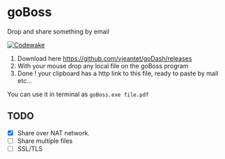 # goBoss
Drop and share something by email

[![Codewake](https://www.codewake.com/badges/ask_question_flat_square.svg)](https://www.codewake.com/p/goboss)

1. Download here https://github.com/vjeantet/goDash/releases
2. With your mouse drop any local file on the goBoss program
3. Done ! your clipboard has a http link to this file, ready to paste by mail etc...

You can use it in terminal as ```goBoss.exe file.pdf```

## TODO 
- [x] Share over NAT network.
- [ ] Share multiple files
- [ ] SSL/TLS
